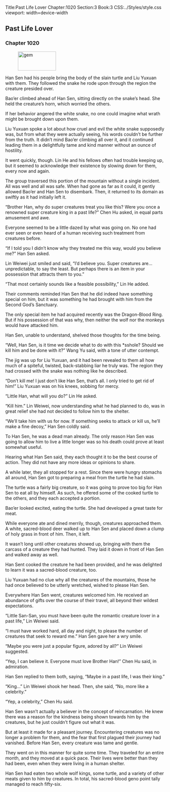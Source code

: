 Title:Past Life Lover 
Chapter:1020 
Section:3 
Book:3 
CSS:../Styles/style.css 
viewport: width=device-width
  
## Past Life Lover
### Chapter 1020
  
<figure>
	<img src="../Images/gem.gif" alt="gem" id="gem" width="120" height="60" />
</figure>
  

  
Han Sen had his people bring the body of the slain turtle and Liu Yuxuan with them. They followed the snake he rode upon through the region the creature presided over.

Bao’er climbed ahead of Han Sen, sitting directly on the snake’s head. She held the creature’s horn, which worried the others.

If her behavior angered the white snake, no one could imagine what wrath might be brought down upon them.

Liu Yuxuan spoke a lot about how cruel and evil the white snake supposedly was, but from what they were actually seeing, his words couldn’t be further from the truth. It didn’t mind Bao’er climbing all over it, and it continued leading them in a delightfully tame and kind manner without an ounce of hostility.

It went quickly, though. Lin He and his fellows often had trouble keeping up, but it seemed to acknowledge their existence by slowing down for them, every now and again.

The group traversed this portion of the mountain without a single incident. All was well and all was safe. When had gone as far as it could, it gently allowed Bao’er and Han Sen to disembark. Then, it returned to its domain as swiftly as it had initially left it.

“Brother Han, why do super creatures treat you like this? Were you once a renowned super creature king in a past life?” Chen Hu asked, in equal parts amusement and awe.

Everyone seemed to be a little dazed by what was going on. No one had ever seen or even heard of a human receiving such treatment from creatures before.

“If I told you I didn’t know why they treated me this way, would you believe me?” Han Sen asked.

Lin Weiwei just smiled and said, “I’d believe you. Super creatures are… unpredictable, to say the least. But perhaps there is an item in your possession that attracts them to you.”

“That most certainly sounds like a feasible possibility,” Lin He added.

Their comments reminded Han Sen that he did indeed have something special on him, but it was something he had brought with him from the Second God’s Sanctuary.

The only special item he had acquired recently was the Dragon-Blood Ring. But if his possession of that was why, then neither the wolf nor the monkeys would have attacked him.

Han Sen, unable to understand, shelved those thoughts for the time being.

“Well, Han Sen, is it time we decide what to do with this *sshole? Should we kill him and be done with it?” Wang Yu said, with a tone of utter contempt.

The jig was up for Liu Yuxuan, and it had been revealed to them all how much of a spiteful, twisted, back-stabbing liar he truly was. The region they had crossed with the snake was nothing like he described.

“Don’t kill me! I just don’t like Han Sen, that’s all. I only tried to get rid of him!” Liu Yuxuan was on his knees, sobbing for mercy.

“Little Han, what will you do?” Lin He asked.

“Kill him.” Lin Weiwei, now understanding what he had planned to do, was in great relief she had not decided to follow him to the shelter.

“We’ll take him with us for now. If something seeks to attack or kill us, he’ll make a fine decoy,” Han Sen coldly said.

To Han Sen, he was a dead man already. The only reason Han Sen was going to allow him to live a little longer was so his death could prove at least somewhat useful.

Hearing what Han Sen said, they each thought it to be the best course of action. They did not have any more ideas or opinions to share.

A while later, they all stopped for a rest. Since there were hungry stomachs all around, Han Sen got to preparing a meal from the turtle he had slain.

The turtle was a fairly big creature, so it was going to prove too big for Han Sen to eat all by himself. As such, he offered some of the cooked turtle to the others, and they each accepted a portion.

Bao’er looked excited, eating the turtle. She had developed a great taste for meat.

While everyone ate and dined merrily, though, creatures approached them. A white, sacred-blood deer walked up to Han Sen and placed down a clump of holy grass in front of him. Then, it left.

It wasn’t long until other creatures showed up, bringing with them the carcass of a creature they had hunted. They laid it down in front of Han Sen and walked away as well.

Han Sent cooked the creature he had been provided, and he was delighted to learn it was a sacred-blood creature, too.

Liu Yuxuan had no clue why all the creatures of the mountains, those he had once believed to be utterly wretched, wished to please Han Sen.

Everywhere Han Sen went, creatures welcomed him. He received an abundance of gifts over the course of their travel, all beyond their wildest expectations.

“Little San-San, you must have been quite the romantic creature lover in a past life,” Lin Weiwei said.

“I must have worked hard, all day and night, to please the number of creatures that seek to reward me.” Han Sen gave her a wry smile.

“Maybe you were just a popular figure, adored by all?” Lin Weiwei suggested.

“Yep, I can believe it. Everyone must love Brother Han!” Chen Hu said, in admiration.

Han Sen replied to them both, saying, “Maybe in a past life, I was their king.”

“King…” Lin Weiwei shook her head. Then, she said, “No, more like a celebrity.”

“Yep, a celebrity,” Chen Hu said.

Han Sen wasn’t actually a believer in the concept of reincarnation. He knew there was a reason for the kindness being shown towards him by the creatures, but he just couldn’t figure out what it was.

But at least it made for a pleasant journey. Encountering creatures was no longer a problem for them, and the fear that first plagued their journey had vanished. Before Han Sen, every creature was tame and gentle.

They went on in this manner for quite some time. They traveled for an entire month, and they moved at a quick pace. Their lives were better than they had been, even when they were living in a human shelter.

Han Sen had eaten two whole wolf kings, some turtle, and a variety of other meats given to him by creatures. In total, his sacred-blood geno point tally managed to reach fifty-six.